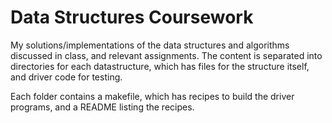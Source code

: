 # Data Structures Coursework
My solutions/implementations of the data structures and algorithms discussed in class, and relevant assignments. The content is separated into directories for each datastructure, which has files for the structure itself, and driver code for testing.

Each folder contains a makefile, which has recipes to build the driver programs, and a README listing the recipes.